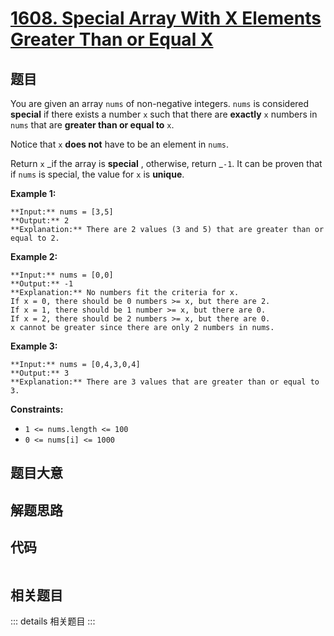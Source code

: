 # [1608. Special Array With X Elements Greater Than or Equal X](https://leetcode.com/problems/special-array-with-x-elements-greater-than-or-equal-x)

## 题目

You are given an array `nums` of non-negative integers. `nums` is considered
**special** if there exists a number `x` such that there are **exactly** `x`
numbers in `nums` that are **greater than or equal to** `x`.

Notice that `x` **does not** have to be an element in `nums`.

Return `x` _if the array is **special** , otherwise, return _`-1`. It can be
proven that if `nums` is special, the value for `x` is **unique**.



**Example 1:**

    
    
    **Input:** nums = [3,5]
    **Output:** 2
    **Explanation:** There are 2 values (3 and 5) that are greater than or equal to 2.
    

**Example 2:**

    
    
    **Input:** nums = [0,0]
    **Output:** -1
    **Explanation:** No numbers fit the criteria for x.
    If x = 0, there should be 0 numbers >= x, but there are 2.
    If x = 1, there should be 1 number >= x, but there are 0.
    If x = 2, there should be 2 numbers >= x, but there are 0.
    x cannot be greater since there are only 2 numbers in nums.
    

**Example 3:**

    
    
    **Input:** nums = [0,4,3,0,4]
    **Output:** 3
    **Explanation:** There are 3 values that are greater than or equal to 3.
    



**Constraints:**

  * `1 <= nums.length <= 100`
  * `0 <= nums[i] <= 1000`


## 题目大意

## 解题思路

## 代码

```javascript

```

## 相关题目

::: details 相关题目
:::
